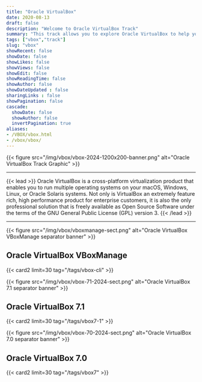 ```yaml
---
title: "Oracle VirtualBox"
date: 2020-08-13
draft: false
description: "Welcome to Oracle VirtualBox Track"
summary: "This track allows you to explore Oracle VirtualBox to help you grow your skill set using free videos and hands-on tutorials and labs. Whether you are working with traditional, cloud-based, or virtual environments, these skills will progress your knowledge into becoming better at testing, developing, demonstrating, and deploying solutions across multiple platforms from ultra-books to high-end server class hardware and cloud infrastructure, using a lightweight, easy to use, fast and powerful virtualization engine."
tags: ["vbox","track"]
slug: "vbox"
showRecent: false
showDate: false
showLikes: false
showViews: false
showEdit: false
showReadingTime: false
showAuthor: false
showDateUpdated : false
sharingLinks : false
showPagination: false
cascade:
  showDate: false
  showAuthor: false
  invertPagination: true
aliases:
- /VBOX/vbox.html
- /vbox/vbox/
---
```


{{< figure src="/img/vbox/vbox-2024-1200x200-banner.png" alt="Oracle VirtualBox Track Graphic" >}}

---

{{< lead >}} Oracle VirtualBox is a cross-platform virtualization product that enables you to run multiple operating systems on your macOS, Windows, Linux, or Oracle Solaris systems. Not only is VirtualBox an extremely feature rich, high performance product for enterprise customers, it is also the only professional solution that is freely available as Open Source Software under the terms of the GNU General Public License (GPL) version 3. {{< /lead >}}

---

{{< figure src="/img/vbox/vboxmanage-sect.png" alt="Oracle VirtualBox VBoxManage separator banner" >}}

## Oracle VirtualBox VBoxManage

{{< card2 limit=30 tag="/tags/vbox-cli" >}}

{{< figure src="/img/vbox/vbox-71-2024-sect.png" alt="Oracle VirtualBox 7.1 separator banner" >}}

## Oracle VirtualBox 7.1

{{< card2 limit=30 tag="/tags/vbox7-1" >}}

{{< figure src="/img/vbox/vbox-70-2024-sect.png" alt="Oracle VirtualBox 7.0 separator banner" >}}

## Oracle VirtualBox 7.0

{{< card2 limit=30 tag="/tags/vbox7" >}}

<!-- {{< figure src="/img/quiz1.png" alt="Virtualbox Track quiz graphic" >}}

Test your skills on what you have learned so far with this quiz.

> **Note:** To access the quiz you will need to create a Single Sign On account if you do not already have one.

{{< button href="https://apexapps.oracle.com/pls/apex/f?p=ST_QUIZ:200:0::::P200_QUIZ_KEY:31YKIU" target="_blank" >}}
Take the quiz
{{< /button >}} -->
